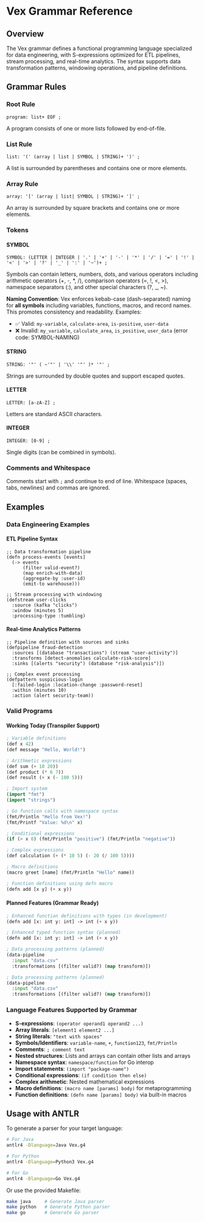 # Vex Grammar Reference

## Overview

The Vex grammar defines a functional programming language specialized for data engineering, with S-expressions optimized for ETL pipelines, stream processing, and real-time analytics. The syntax supports data transformation patterns, windowing operations, and pipeline definitions.

## Grammar Rules

### Root Rule
```antlr
program: list+ EOF ;
```
A program consists of one or more lists followed by end-of-file.

### List Rule
```antlr
list: '(' (array | list | SYMBOL | STRING)+ ')' ;
```
A list is surrounded by parentheses and contains one or more elements.

### Array Rule
```antlr
array: '[' (array | list| SYMBOL | STRING)+ ']' ;
```
An array is surrounded by square brackets and contains one or more elements.

### Tokens

#### SYMBOL
```antlr
SYMBOL: (LETTER | INTEGER | '.' | '+' | '-' | '*' | '/' | '=' | '!' | '<' | '>' | '?' | '_' | ':' | '~')+ ;
```
Symbols can contain letters, numbers, dots, and various operators including arithmetic operators (+, -, *, /), comparison operators (=, !, <, >), namespace separators (:), and other special characters (?, _, ~).

**Naming Convention**: Vex enforces kebab-case (dash-separated) naming for **all symbols** including variables, functions, macros, and record names. This promotes consistency and readability. Examples:
- ✅ Valid: `my-variable`, `calculate-area`, `is-positive`, `user-data`
- ❌ Invalid: `my_variable`, `calculate_area`, `is_positive`, `user_data` (error code: SYMBOL-NAMING)

#### STRING
```antlr
STRING: '"' ( ~'"' | '\\' '"' )* '"' ;
```
Strings are surrounded by double quotes and support escaped quotes.

#### LETTER
```antlr
LETTER: [a-zA-Z] ;
```
Letters are standard ASCII characters.

#### INTEGER
```antlr
INTEGER: [0-9] ;
```
Single digits (can be combined in symbols).

### Comments and Whitespace

Comments start with `;` and continue to end of line.
Whitespace (spaces, tabs, newlines) and commas are ignored.

## Examples

### Data Engineering Examples

#### ETL Pipeline Syntax
```vex
;; Data transformation pipeline
(defn process-events [events]
  (-> events
      (filter valid-event?)
      (map enrich-with-data)
      (aggregate-by :user-id)
      (emit-to warehouse)))

;; Stream processing with windowing
(defstream user-clicks
  :source (kafka "clicks")
  :window (minutes 5)
  :processing-type :tumbling)
```

#### Real-time Analytics Patterns
```vex
;; Pipeline definition with sources and sinks
(defpipeline fraud-detection
  :sources [(database "transactions") (stream "user-activity")]
  :transforms [detect-anomalies calculate-risk-score]
  :sinks [(alerts "security") (database "risk-analysis")])

;; Complex event processing
(defpattern suspicious-login
  [:failed-login :location-change :password-reset]
  :within (minutes 10)
  :action (alert security-team))
```

### Valid Programs

#### Working Today (Transpiler Support)
```lisp
; Variable definitions
(def x 42)
(def message "Hello, World!")

; Arithmetic expressions  
(def sum (+ 10 20))
(def product (* 6 7))
(def result (+ x (- 100 5)))

; Import system
(import "fmt")
(import "strings")

; Go function calls with namespace syntax
(fmt/Println "Hello from Vex!")
(fmt/Printf "Value: %d\n" x)

; Conditional expressions
(if (> x 0) (fmt/Println "positive") (fmt/Println "negative"))

; Complex expressions
(def calculation (+ (* 10 5) (- 20 (/ 100 5))))

; Macro definitions
(macro greet [name] (fmt/Println "Hello" name))

; Function definitions using defn macro
(defn add [x y] (+ x y))
```

#### Planned Features (Grammar Ready)
```lisp
; Enhanced function definitions with types (in development)
(defn add [x: int y: int] -> int (+ x y))

; Enhanced typed function syntax (planned)
(defn add [x: int y: int] -> int (+ x y))

; Data processing patterns (planned)
(data-pipeline
  :input "data.csv"
  :transformations [(filter valid?) (map transform)])

; Data processing patterns (planned)
(data-pipeline
  :input "data.csv"
  :transformations [(filter valid?) (map transform)])
```

### Language Features Supported by Grammar

- **S-expressions**: `(operator operand1 operand2 ...)`
- **Array literals**: `[element1 element2 ...]` 
- **String literals**: `"text with spaces"`
- **Symbols/Identifiers**: `variable-name`, `+`, `function123`, `fmt/Println`
- **Comments**: `; comment text`
- **Nested structures**: Lists and arrays can contain other lists and arrays
- **Namespace syntax**: `namespace/function` for Go interop
- **Import statements**: `(import "package-name")`
- **Conditional expressions**: `(if condition then else)`
- **Complex arithmetic**: Nested mathematical expressions
- **Macro definitions**: `(macro name [params] body)` for metaprogramming
- **Function definitions**: `(defn name [params] body)` via built-in macros

## Usage with ANTLR

To generate a parser for your target language:

```bash
# For Java
antlr4 -Dlanguage=Java Vex.g4

# For Python
antlr4 -Dlanguage=Python3 Vex.g4

# For Go
antlr4 -Dlanguage=Go Vex.g4
```

Or use the provided Makefile:

```bash
make java     # Generate Java parser
make python   # Generate Python parser
make go       # Generate Go parser
```

